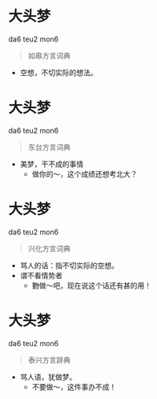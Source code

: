 # 大头梦
da6 teu2 mon6
> 如皋方言词典
- 空想，不切实际的想法。

# 大头梦
da6 teu2 mon6
> 东台方言词典
- 美梦，干不成的事情
  - 做你的～，这个成绩还想考北大？

# 大头梦
da6 teu2 mon6
> 兴化方言词典
- 骂人的话：指不切实际的空想。
- 谓不看情势者
  - 覅做～吧，现在说这个话还有甚的用！

# 大头梦
da6 teu2 mon6
> 泰兴方言辞典
- 骂人语，犹做梦。
  - 不要做～，这件事办不成！
